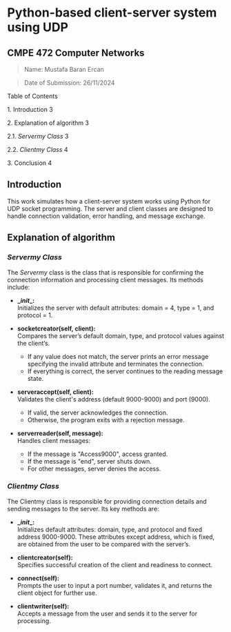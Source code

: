 
# Python-based client-server system using UDP
## CMPE 472 Computer Networks

>Name: Mustafa Baran Ercan  

>Date of Submission: 26/11/2024

Table of Contents

1\. Introduction 3

2\. Explanation of algorithm 3

2.1. _Servermy_ _Class_ 3

2.2. _Clientmy_ _Class_ 4

3\. Conclusion 4

## Introduction

This work simulates how a client-server system works using Python for UDP socket programming. The server and client classes are designed to handle connection validation, error handling, and message exchange. 


## Explanation of algorithm

### _Servermy_ _Class_

The _Servermy_ class is the class that is responsible for confirming the connection information and processing client messages. Its methods include:

- **\__init_\_:**  
    Initializes the server with default attributes: domain = 4, type = 1, and protocol = 1.  

- **socketcreator(self, client):**  
    Compares the server’s default domain, type, and protocol values against the client’s.
  - If any value does not match, the server prints an error message specifying the invalid attribute and terminates the connection.
  - If everything is correct, the server continues to the reading message state.  

- **serveraccept(self, client):**  
    Validates the client's address (default 9000-9000) and port (9000).
  - If valid, the server acknowledges the connection.
  - Otherwise, the program exits with a rejection message.  

- **serverreader(self, message):**  
    Handles client messages:
  - If the message is "Access9000", access granted.
  - If the message is "end", server shuts down.
  - For other messages, server denies the access.

### _Clientmy_ _Class_

The Clientmy class is responsible for providing connection details and sending messages to the server. Its key methods are:

- **\__init_\_:**  
    Initializes default attributes: domain, type, and protocol and fixed address 9000-9000. These attributes except address, which is fixed, are obtained from the user to be compared with the server’s.  

- **clientcreator(self):**  
    Specifies successful creation of the client and readiness to connect.  

- **connect(self):**  
    Prompts the user to input a port number, validates it, and returns the client object for further use.  

- **clientwriter(self):**  
    Accepts a message from the user and sends it to the server for processing.
